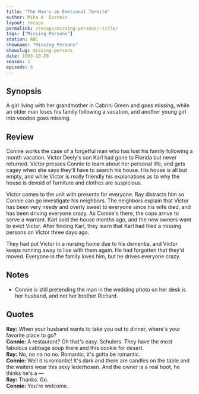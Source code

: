 ```yaml
---
title: "The Man's an Emotional Termite"
author: Mika A. Epstein
layout: recaps
permalink: /recaps/missing-persons/:title/
tags: ["Missing Persons"]
station: ABC
showname: "Missing Persons"
showslug: missing-persons
date: 1993-10-28
season: 1
episode: 6
---
```


## Synopsis

A girl living with her grandmother in Cabrini Green and goes missing, while an older man loses his family following a vacation, and another young girl into voodoo goes missing.

## Review

Connie works the case of a forgetful man who has lost his family following a month vacation. Victor Deely's son Karl had gone to Florida but never returned. Victor presses Connie to learn about her personal life, and gets cagey when she says they'll have to search his house. His house is all but empty, and while Victor is really friendly his explanations as to why the house is devoid of furniture and clothes are suspicious.

Victor comes to the unit with presents for everyone. Ray distracts him so Connie can go investigate his neighbors. The neighbors explain that Victor has been very needy and overly sweet to everyone since his wife died, and has been driving everyone crazy. As Connie's there, the cops arrive to serve a warrant. Karl sold the house months ago, and the new owners want to evict Victor. After finding Karl, they learn that Karl had filed a missing persons on Victor three days ago.

They had put Victor in a nursing home due to his dementia, and Victor keeps running away to live with them again. He had forgotten that they'd moved. Everyone in the family loves him, but he drives everyone crazy.

## Notes

* Connie is still pretending the man in the wedding photo on her desk is her husband, and not her brother Richard.

## Quotes

**Ray:** When your husband wants to take you out to dinner, where's your favorite place to go?\
**Connie:** A restaurant? Oh that's easy. Schulers. They have the most fabulous cabbage soup there and this cookie for desert.\
**Ray:** No, no no no no. Romantic, it's gotta be romantic.\
**Connie:** Well it is romantic! It's dark and there are candles on the table and the waiters wear this sexy lederhosen. And the owner is a real hoot, he thinks he's a —\
**Ray:** Thanks. Go.\
**Connie:** You're welcome.

